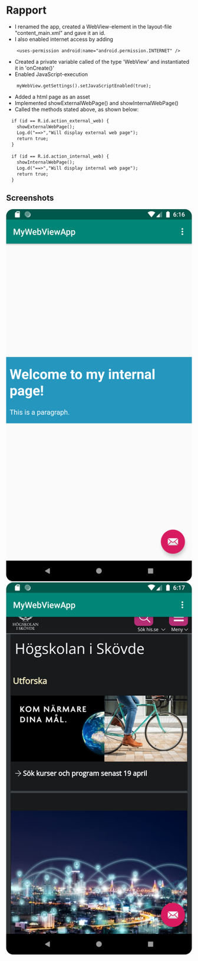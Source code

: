 
# Rapport

- I renamed the app, created a WebView-element in the layout-file "content_main.xml" and gave it an id.
- I also enabled internet access by adding
```
    <uses-permission android:name="android.permission.INTERNET" />
```
- Created a private variable called of the type 'WebView' and instantiated it in 'onCreate()'
- Enabled JavaScript-execution
```  
    myWebView.getSettings().setJavaScriptEnabled(true);
```
- Added a html page as an asset
- Implemented showExternalWebPage() and showInternalWebPage()
- Called the methods stated above, as shown below:
```
  if (id == R.id.action_external_web) {
    showExternalWebPage();
    Log.d("==>","Will display external web page");
    return true;
  }

  if (id == R.id.action_internal_web) {
    showInternalWebPage();
    Log.d("==>","Will display internal web page");
    return true;
  }
```


## Screenshots
![Internal webpage](internal.png)
![External webpage](external.png)
